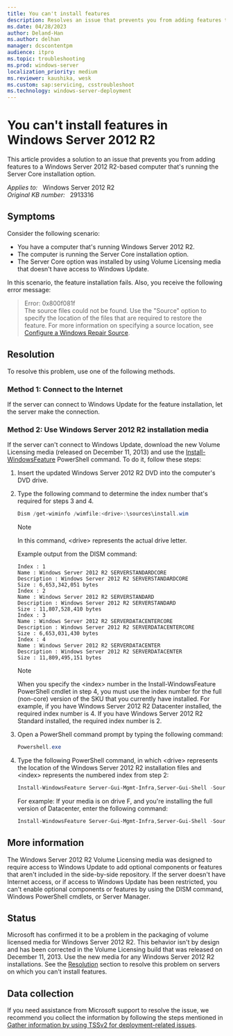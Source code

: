 ```yaml
---
title: You can't install features
description: Resolves an issue that prevents you from adding features to a Windows Server 2012 R2-based computer that's running the Server Core installation option. This problem occurs if the server doesn't have Internet access or access to Windows Update.
ms.date: 04/28/2023
author: Deland-Han
ms.author: delhan
manager: dcscontentpm
audience: itpro
ms.topic: troubleshooting
ms.prod: windows-server
localization_priority: medium
ms.reviewer: kaushika, wesk
ms.custom: sap:servicing, csstroubleshoot
ms.technology: windows-server-deployment
---
```

# You can't install features in Windows Server 2012 R2

This article provides a solution to an issue that prevents you from adding features to a Windows Server 2012 R2-based computer that's running the Server Core installation option.

_Applies to:_ &nbsp; Windows Server 2012 R2  
_Original KB number:_ &nbsp; 2913316

## Symptoms

Consider the following scenario:

- You have a computer that's running Windows Server 2012 R2.
- The computer is running the Server Core installation option.
- The Server Core option was installed by using Volume Licensing media that doesn't have access to Windows Update.

In this scenario, the feature installation fails. Also, you receive the following error message:

> Error: 0x800f081f  
The source files could not be found.
Use the "Source" option to specify the location of the files that are required to restore the feature. For more information
on specifying a source location, see [Configure a Windows Repair Source](https://go.microsoft.com/fwlink/?LinkId=243077).

## Resolution

To resolve this problem, use one of the following methods.

### Method 1: Connect to the Internet

­If the server can connect to Windows Update for the feature installation, let the server make the connection.

### Method 2: Use Windows Server 2012 R2 installation media

If the server can't connect to Windows Update, download the new Volume Licensing media (released on December 11, 2013) and use the [Install-WindowsFeature](/powershell/module/servermanager/install-windowsfeature?view=winserver2012r2-ps&preserve-view=true) PowerShell command. To do it, follow these steps:

1. Insert the updated Windows Server 2012 R2 DVD into the computer's DVD drive.

2. Type the following command to determine the index number that's required for steps 3 and 4.

    ```powershell
    Dism /get-wiminfo /wimfile:<drive>:\sources\install.wim
    ```

    > [!NOTE]
    > In this command, \<drive> represents the actual drive letter.

    Example output from the DISM command:

    ```console
    Index : 1
    Name : Windows Server 2012 R2 SERVERSTANDARDCORE
    Description : Windows Server 2012 R2 SERVERSTANDARDCORE
    Size : 6,653,342,051 bytes
    Index : 2
    Name : Windows Server 2012 R2 SERVERSTANDARD
    Description : Windows Server 2012 R2 SERVERSTANDARD
    Size : 11,807,528,410 bytes
    Index : 3
    Name : Windows Server 2012 R2 SERVERDATACENTERCORE
    Description : Windows Server 2012 R2 SERVERDATACENTERCORE
    Size : 6,653,031,430 bytes
    Index : 4
    Name : Windows Server 2012 R2 SERVERDATACENTER
    Description : Windows Server 2012 R2 SERVERDATACENTER
    Size : 11,809,495,151 bytes
    ```

    > [!NOTE]
    > When you specify the \<index> number in the Install-WindowsFeature PowerShell cmdlet in step 4, you must use the index number for the full (non-core) version of the SKU that you currently have installed. For example, if you have Windows Server 2012 R2 Datacenter installed, the required index number is 4. If you have Windows Server 2012 R2 Standard installed, the required index number is 2.
3. Open a PowerShell command prompt by typing the following command:

    ```Powershell
    Powershell.exe
    ```

4. Type the following PowerShell command, in which \<drive> represents the location of the Windows Server 2012 R2 installation files and \<index> represents the numbered index from step 2:

    ```Powershell
    Install-WindowsFeature Server-Gui-Mgmt-Infra,Server-Gui-Shell -Source wim:<drive>:\sources\install.wim:<index>
    ```

    For example: If your media is on drive F, and you're installing the full version of Datacenter, enter the following command:

    ```Powershell
    Install-WindowsFeature Server-Gui-Mgmt-Infra,Server-Gui-Shell -Source wim:f:\sources\install.wim:4
    ```

## More information

The Windows Server 2012 R2 Volume Licensing media was designed to require access to Windows Update to add optional components or features that aren't included in the side-by-side repository. If the server doesn't have Internet access, or if access to Windows Update has been restricted, you can't enable optional components or features by using the DISM command, Windows PowerShell cmdlets, or Server Manager.

## Status

Microsoft has confirmed it to be a problem in the packaging of volume licensed media for Windows Server 2012 R2. This behavior isn't by design and has been corrected in the Volume Licensing build that was released on December 11, 2013. Use the new media for any Windows Server 2012 R2 installations. See the [Resolution](#resolution) section to resolve this problem on servers on which you can't install features.

## Data collection

If you need assistance from Microsoft support to resolve the issue, we recommend you collect the information by following the steps mentioned in [Gather information by using TSSv2 for deployment-related issues](../../windows-client/windows-troubleshooters/gather-information-using-tssv2-deployment.md).
